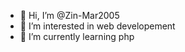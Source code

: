 - 👋 Hi, I’m @Zin-Mar2005
- 👀 I’m interested in web developement
- 🌱 I’m currently learning php 

<!---
Zin-Mar2005/Zin-Mar2005 is a ✨ special ✨ repository because its `README.md` (this file) appears on your GitHub profile.
You can click the Preview link to take a look at your changes.
--->
